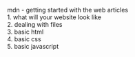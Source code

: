 mdn - getting started with the web articles
<br>1. what will your website look like
<br>2. dealing with files
<br>3. basic html
<br>4. basic css
<br>5. basic javascript
